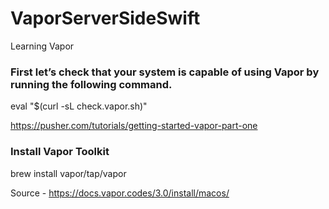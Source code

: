 # VaporServerSideSwift
Learning Vapor

<h3>First let’s check that your system is capable of using Vapor by running the following command. </h3>


eval "$(curl -sL check.vapor.sh)"

https://pusher.com/tutorials/getting-started-vapor-part-one


<h3>Install Vapor Toolkit</h3>

brew install vapor/tap/vapor

Source - https://docs.vapor.codes/3.0/install/macos/
